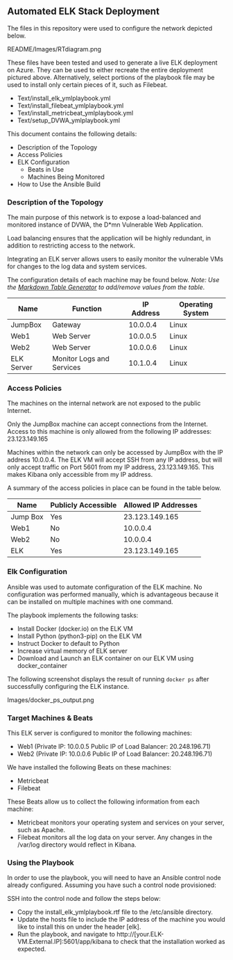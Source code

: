 ## Automated ELK Stack Deployment

The files in this repository were used to configure the network depicted below.

README/Images/RTdiagram.png

These files have been tested and used to generate a live ELK deployment on Azure. They can be used to either recreate the entire deployment pictured above. Alternatively, select portions of the playbook file may be used to install only certain pieces of it, such as Filebeat.

  - Text/install_elk_ymlplaybook.yml
  - Text/install_filebeat_ymlplaybook.yml
  - Text/install_metricbeat_ymlplaybook.yml
  - Text/setup_DVWA_ymlplaybook.yml

This document contains the following details:
- Description of the Topology
- Access Policies
- ELK Configuration
  - Beats in Use
  - Machines Being Monitored
- How to Use the Ansible Build


### Description of the Topology

The main purpose of this network is to expose a load-balanced and monitored instance of DVWA, the D*mn Vulnerable Web Application.

Load balancing ensures that the application will be highly redundant, in addition to restricting access to the network.

Integrating an ELK server allows users to easily monitor the vulnerable VMs for changes to the log data and system services.

The configuration details of each machine may be found below.
_Note: Use the [Markdown Table Generator](http://www.tablesgenerator.com/markdown_tables) to add/remove values from the table_.

| Name       | Function                  | IP Address | Operating System |
|------------|---------------------------|------------|------------------|
| JumpBox    | Gateway                   | 10.0.0.4   | Linux            |
| Web1       | Web Server                | 10.0.0.5   | Linux            |
| Web2       | Web Server                | 10.0.0.6   | Linux            |
| ELK Server | Monitor Logs and Services | 10.1.0.4   | Linux            |

### Access Policies

The machines on the internal network are not exposed to the public Internet. 

Only the JumpBox machine can accept connections from the Internet. Access to this machine is only allowed from the following IP addresses: 23.123.149.165

Machines within the network can only be accessed by JumpBox with the IP address 10.0.0.4.  The ELK VM will accept SSH from any IP address, but will only accept traffic on Port 5601 from my IP address, 23.123.149.165.  This makes Kibana only accessible from my IP address.  

A summary of the access policies in place can be found in the table below.

| Name     | Publicly Accessible | Allowed IP Addresses |
|----------|---------------------|----------------------|
| Jump Box | Yes                 | 23.123.149.165       |
| Web1     | No                  | 10.0.0.4             |
| Web2     | No                  | 10.0.0.4             |
| ELK      | Yes                 | 23.123.149.165       |

### Elk Configuration

Ansible was used to automate configuration of the ELK machine. No configuration was performed manually, which is advantageous because it can be installed on multiple machines with one command.  

The playbook implements the following tasks:
- Install Docker (docker.io) on the ELK VM
- Install Python (python3-pip) on the ELK VM
- Instruct Docker to default to Python
- Increase virtual memory of ELK server
- Download and Launch an ELK container on our ELK VM using docker_container

The following screenshot displays the result of running `docker ps` after successfully configuring the ELK instance.

Images/docker_ps_output.png

### Target Machines & Beats
This ELK server is configured to monitor the following machines: 
- Web1 (Private IP: 10.0.0.5 Public IP of Load Balancer: 20.248.196.71) 
- Web2 (Private IP: 10.0.0.6 Public IP of Load Balancer: 20.248.196.71) 

We have installed the following Beats on these machines:
- Metricbeat
- Filebeat

These Beats allow us to collect the following information from each machine:
- Metricbeat monitors your operating system and services on your server, such as Apache.  
- Filebeat monitors all the log data on your server.  Any changes in the /var/log directory would reflect in Kibana.

### Using the Playbook
In order to use the playbook, you will need to have an Ansible control node already configured. Assuming you have such a control node provisioned: 

SSH into the control node and follow the steps below:
- Copy the install_elk_ymlplaybook.rtf file to the /etc/ansible directory.
- Update the hosts file to include the IP address of the machine you would like to install this on under the header [elk].  
- Run the playbook, and navigate to http://[your.ELK-VM.External.IP]:5601/app/kibana to check that the installation worked as expected.
